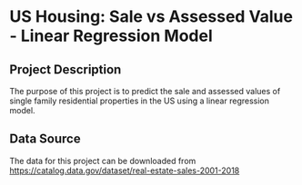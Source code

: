 # US Housing: Sale vs Assessed Value - Linear Regression Model
## Project Description
The purpose of this project is to predict the sale and assessed values of single family residential properties in the US using a linear regression model.

##

## Data Source
The data for this project can be downloaded from https://catalog.data.gov/dataset/real-estate-sales-2001-2018 
